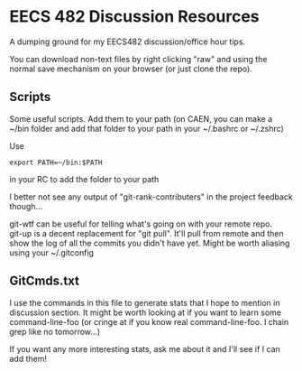 # EECS 482 Discussion Resources #

A dumping ground for my EECS482 discussion/office hour tips.

You can download non-text files by right clicking "raw" and using the normal save mechanism on your browser (or just clone the repo).

## Scripts ##

Some useful scripts. Add them to your path (on CAEN, you can make a ~/bin folder and add that folder to your path in your ~/.bashrc or ~/.zshrc)  

Use

    export PATH=~/bin:$PATH
    
in your RC to add the folder to your path  

I better not see any output of "git-rank-contributers" in the project feedback though...  

git-wtf can be useful for telling what's going on with your remote repo.  
git-up is a decent replacement for "git pull". It'll pull from remote and then show the log of all the commits you didn't have yet. Might be worth aliasing using your ~/.gitconfig

## GitCmds.txt ##

I use the commands in this file to generate stats that I hope to mention in discussion section. It might be worth looking at if you want to learn some command-line-foo (or cringe at if you know real command-line-foo. I chain grep like no tomorrow...)

If you want any more interesting stats, ask me about it and I'll see if I can add them!
